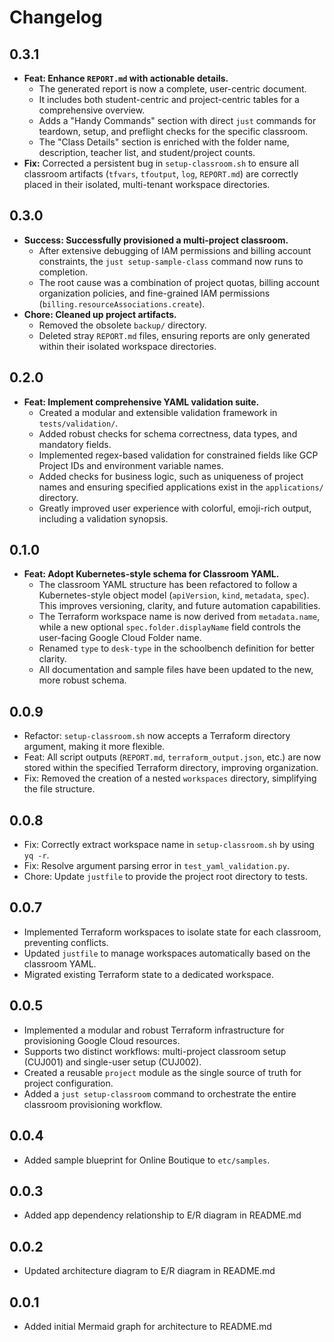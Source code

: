 # Changelog

## 0.3.1

- **Feat: Enhance `REPORT.md` with actionable details.**
  - The generated report is now a complete, user-centric document.
  - It includes both student-centric and project-centric tables for a comprehensive overview.
  - Adds a "Handy Commands" section with direct `just` commands for teardown, setup, and preflight checks for the specific classroom.
  - The "Class Details" section is enriched with the folder name, description, teacher list, and student/project counts.
- **Fix:** Corrected a persistent bug in `setup-classroom.sh` to ensure all classroom artifacts (`tfvars`, `tfoutput`, `log`, `REPORT.md`) are correctly placed in their isolated, multi-tenant workspace directories.

## 0.3.0

- **Success: Successfully provisioned a multi-project classroom.**
  - After extensive debugging of IAM permissions and billing account constraints, the `just setup-sample-class` command now runs to completion.
  - The root cause was a combination of project quotas, billing account organization policies, and fine-grained IAM permissions (`billing.resourceAssociations.create`).
- **Chore: Cleaned up project artifacts.**
  - Removed the obsolete `backup/` directory.
  - Deleted stray `REPORT.md` files, ensuring reports are only generated within their isolated workspace directories.

## 0.2.0

- **Feat: Implement comprehensive YAML validation suite.**
  - Created a modular and extensible validation framework in `tests/validation/`.
  - Added robust checks for schema correctness, data types, and mandatory fields.
  - Implemented regex-based validation for constrained fields like GCP Project IDs and environment variable names.
  - Added checks for business logic, such as uniqueness of project names and ensuring specified applications exist in the `applications/` directory.
  - Greatly improved user experience with colorful, emoji-rich output, including a validation synopsis.

## 0.1.0

- **Feat: Adopt Kubernetes-style schema for Classroom YAML.**
  - The classroom YAML structure has been refactored to follow a Kubernetes-style object model (`apiVersion`, `kind`, `metadata`, `spec`). This improves versioning, clarity, and future automation capabilities.
  - The Terraform workspace name is now derived from `metadata.name`, while a new optional `spec.folder.displayName` field controls the user-facing Google Cloud Folder name.
  - Renamed `type` to `desk-type` in the schoolbench definition for better clarity.
  - All documentation and sample files have been updated to the new, more robust schema.

## 0.0.9

- Refactor: `setup-classroom.sh` now accepts a Terraform directory argument, making it more flexible.
- Feat: All script outputs (`REPORT.md`, `terraform_output.json`, etc.) are now stored within the specified Terraform directory, improving organization.
- Fix: Removed the creation of a nested `workspaces` directory, simplifying the file structure.

## 0.0.8

- Fix: Correctly extract workspace name in `setup-classroom.sh` by using `yq -r`.
- Fix: Resolve argument parsing error in `test_yaml_validation.py`.
- Chore: Update `justfile` to provide the project root directory to tests.

## 0.0.7

- Implemented Terraform workspaces to isolate state for each classroom, preventing conflicts.
- Updated `justfile` to manage workspaces automatically based on the classroom YAML.
- Migrated existing Terraform state to a dedicated workspace.

## 0.0.5

- Implemented a modular and robust Terraform infrastructure for provisioning Google Cloud resources.
- Supports two distinct workflows: multi-project classroom setup (CUJ001) and single-user setup (CUJ002).
- Created a reusable `project` module as the single source of truth for project configuration.
- Added a `just setup-classroom` command to orchestrate the entire classroom provisioning workflow.

## 0.0.4

- Added sample blueprint for Online Boutique to `etc/samples`.

## 0.0.3

- Added app dependency relationship to E/R diagram in README.md

## 0.0.2

- Updated architecture diagram to E/R diagram in README.md

## 0.0.1

- Added initial Mermaid graph for architecture to README.md